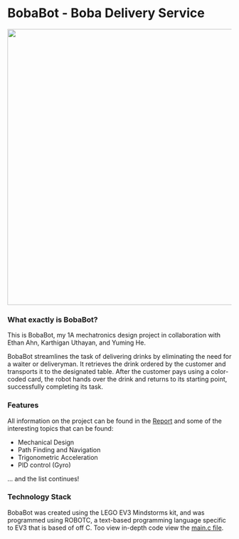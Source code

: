 # BobaBot - Boba Delivery Service
<p align="center">
  <img width="800" height="620" src="https://user-images.githubusercontent.com/71158927/212143756-8539a689-1abd-463c-911c-c39c97690b4b.png">
</p>

### What exactly is BobaBot?
This is BobaBot, my 1A mechatronics design project in collaboration with Ethan Ahn, Karthigan Uthayan, and Yuming He. 

BobaBot streamlines the task of delivering drinks by eliminating the need for a waiter or deliveryman. It retrieves the drink ordered by the customer and transports it to the designated table. After the customer pays using a color-coded card, the robot hands over the drink and returns to its starting point, successfully completing its task.


### Features
All information on the project can be found in the [Report](https://github.com/joeymaillette04/BobaBot/blob/main/Final%20Report%20(1).pdf) and some of the  interesting topics that can be found:
* Mechanical Design
* Path Finding and Navigation
* Trigonometric Acceleration
* PID control (Gyro)

...  and the list continues!

### Technology Stack
BobaBot was created using the LEGO EV3 Mindstorms kit, and was programmed using ROBOTC, a text-based programming language specific to EV3 that is based of off C. Too view in-depth code view the [main.c file](https://github.com/joeymaillette04/BobaBot/blob/main/main.c).

